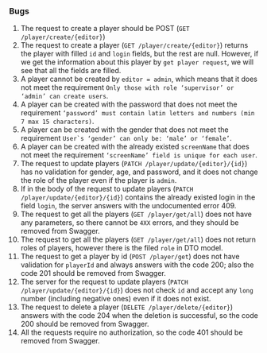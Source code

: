 ### Bugs
1. The request to create a player should be POST (`GET /player/create/{editor}`)
2. The request to create a player  (`GET /player/create/{editor}`) returns the player with filled `id` and `login` fields, but the rest are null. However, if we get the information about this player by `get player request`, we will see that all the fields are filled.
3. A player cannot be created by `editor = admin`, which means that it does not meet the requirement `Only those with role ‘supervisor’ or ‘admin’ can create users`.
4. A player can be created with the password that does not meet the requirement `‘password’ must contain latin letters and numbers (min 7 max 15 characters)`.
5. A player can be created with the gender that does not meet the requirement ``User`s ‘gender’ can only be: ‘male’ or ‘female’``.
6. A player can be created with the already existed `screenName` that does not meet the requirement `‘screenName’ field is unique for each user`.
7. The request to update players (`PATCH /player/update/{editor}/{id}`) has no validation for gender, age, and password, and it does not change the role of the player even if the player is `admin`.
8. If in the body of the request to update players (`PATCH /player/update/{editor}/{id}`) contains the already existed login in the field `login`, the server answers with the undocumented error 409.
9. The request to get all the players (`GET /player/get/all`) does not have any parameters, so there cannot be `4XX` errors, and they should be removed from Swagger.
10. The request to get all the players (`GET /player/get/all`) does not return roles of players, however there is the filed `role` in DTO model.
11. The request to get a player by id (`POST /player/get`) does not have validation for `playerId` and always answers with the code 200; also the code 201 should be removed from Swagger.
12. The server for the request to update players (`PATCH /player/update/{editor}/{id}`) does not check `id` and accept any `long` number (including negative ones) even if it does not exist.
13. The request to delete a player (`DELETE /player/delete/{editor}`) answers with the code 204 when the deletion is successful, so the code 200 should be removed from Swagger.
14. All the requests require no authorization, so the code 401 should be removed from Swagger.